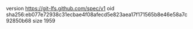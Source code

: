 version https://git-lfs.github.com/spec/v1
oid sha256:eb077e72938c31ecbae4f08afecd5e823aea17f171565b8e46e58a7c92850b68
size 1959
